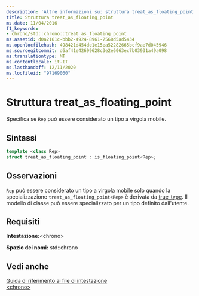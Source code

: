 ```yaml
---
description: 'Altre informazioni su: struttura treat_as_floating_point'
title: Struttura treat_as_floating_point
ms.date: 11/04/2016
f1_keywords:
- chrono/std::chrono::treat_as_floating_point
ms.assetid: d0a2161c-bbb2-4924-8961-7568d5ad5434
ms.openlocfilehash: 498421d454de1e15ea52282665bcf9ae7d045946
ms.sourcegitcommit: d6af41e42699628c3e2e6063ec7b03931a49a098
ms.translationtype: MT
ms.contentlocale: it-IT
ms.lasthandoff: 12/11/2020
ms.locfileid: "97169060"
---
```

# <a name="treat_as_floating_point-structure"></a>Struttura treat_as_floating_point

Specifica se `Rep` può essere considerato un tipo a virgola mobile.

## <a name="syntax"></a>Sintassi

```cpp
template <class Rep>
struct treat_as_floating_point : is_floating_point<Rep>;
```

## <a name="remarks"></a>Osservazioni

`Rep` può essere considerato un tipo a virgola mobile solo quando la specializzazione `treat_as_floating_point<Rep>` è derivata da [true_type](../standard-library/type-traits-typedefs.md#true_type). Il modello di classe può essere specializzato per un tipo definito dall'utente.

## <a name="requirements"></a>Requisiti

**Intestazione:**\<chrono>

**Spazio dei nomi:** std::chrono

## <a name="see-also"></a>Vedi anche

[Guida di riferimento ai file di intestazione](../standard-library/cpp-standard-library-header-files.md)\
[\<chrono>](../standard-library/chrono.md)
